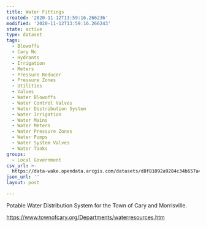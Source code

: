```yaml
---
title: Water Fittings
created: '2020-11-12T13:59:16.266236'
modified: '2020-11-12T13:59:16.266243'
state: active
type: dataset
tags:
  - Blowoffs
  - Cary Nc
  - Hydrants
  - Irrigation
  - Meters
  - Pressure Reducer
  - Pressure Zones
  - Utilities
  - Valves
  - Water Blowoffs
  - Water Control Valves
  - Water Distribution System
  - Water Irrigation
  - Water Mains
  - Water Meters
  - Water Pressure Zones
  - Water Pumps
  - Water System Valves
  - Water Tanks
groups:
  - Local Government
csv_url: >-
  https://data-wake.opendata.arcgis.com/datasets/d8f81092a9284c34b657a40b364313d8_27.csv?outSR=%7B%22latestWkid%22%3A3857%2C%22wkid%22%3A102100%7D
json_url: ''
layout: post

---
```

Potable Water Distribution System for the Town of Cary and Morrisville.

https://www.townofcary.org/Departments/waterresources.htm
